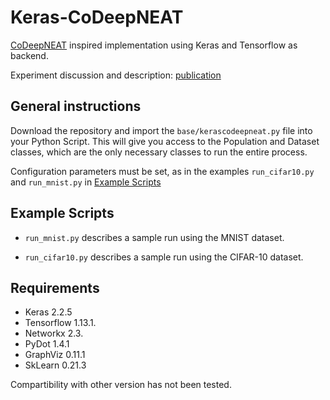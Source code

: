 # Keras-CoDeepNEAT
[CoDeepNEAT](https://arxiv.org/abs/1703.00548) inspired implementation using Keras and Tensorflow as backend.

Experiment discussion and description: [publication](https://www.lume.ufrgs.br/)

## General instructions

Download the repository and import the ``base/kerascodeepneat.py`` file into your Python Script.
This will give you access to the Population and Dataset classes, which are the only necessary classes to run the entire process.

Configuration parameters must be set, as in the examples ``run_cifar10.py`` and ``run_mnist.py`` in [Example Scripts](https://github.com/sbcblab/Keras-CoDeepNEAT/tree/master/example_scripts)

## Example Scripts

- ``run_mnist.py`` describes a sample run using the MNIST dataset.


- ``run_cifar10.py`` describes a sample run using the CIFAR-10 dataset.

## Requirements
- Keras 2.2.5
- Tensorflow 1.13.1.
- Networkx 2.3.
- PyDot 1.4.1
- GraphViz 0.11.1
- SkLearn 0.21.3

Compartibility with other version has not been tested.
